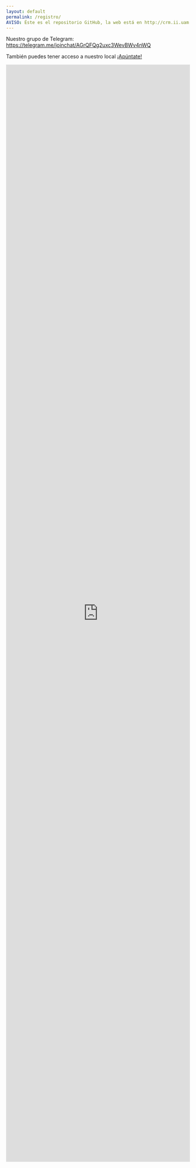 ```yaml
---
layout: default
permalink: /registro/
AVISO: Éste es el repositorio GitHub, la web está en http://crm.ii.uam.es/
---
```


Nuestro grupo de Telegram: https://telegram.me/joinchat/AGrQFQg2uxc3WevBWv4nWQ

También puedes tener acceso a nuestro local [¡Apúntate!](https://docs.google.com/forms/d/1-iDwUfqrg3oP1WNT8_nQrPN8tmG_efEwaqPC62-dsu8/viewform?usp=send_form)

<iframe src="https://docs.google.com/forms/d/1-iDwUfqrg3oP1WNT8_nQrPN8tmG_efEwaqPC62-dsu8/viewform?embedded=true&hl=es" width="100%" height="3000" frameborder="0" marginheight="0" marginwidth="0">Loading...</iframe>
